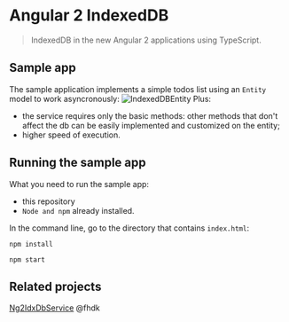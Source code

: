 # Angular 2 IndexedDB
> IndexedDB in the new Angular 2 applications using TypeScript.

## Sample app
The sample application implements a simple todos list using an `Entity` model to work asyncronously:
![IndexedDBEntity](https://github.com/robisim74/angular2indexedDB/blob/master/IndexedDBEntity.jpg)
Plus:
* the service requires only the basic methods: other methods that don't affect the db can be easily implemented and customized on the entity;
* higher speed of execution.

## Running the sample app
What you need to run the sample app:
- this repository
- `Node and npm` already installed.

In the command line, go to the directory that contains `index.html`:
```
npm install

npm start
```

## Related projects
[Ng2IdxDbService](https://github.com/fhdk/ng2-idx-db-service) @fhdk